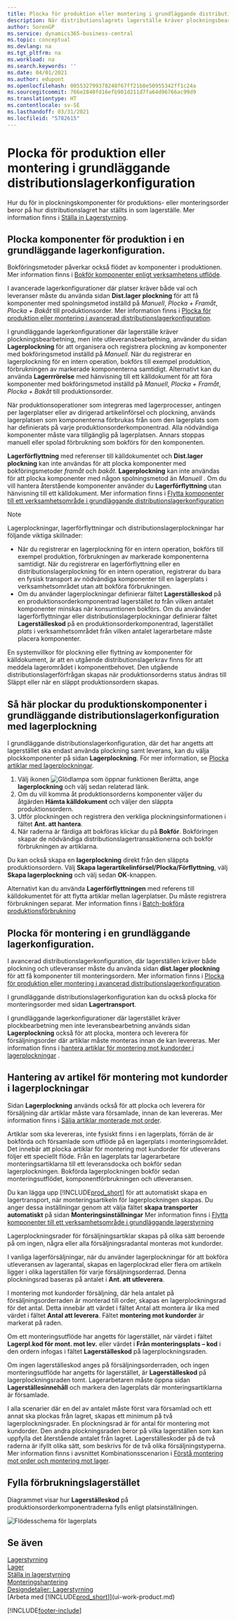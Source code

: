 ```yaml
---
title: Plocka för produktion eller montering i grundläggande distributionslagerkonfiguration
description: När distributionslagrets lagerställe kräver plockningsbearbetning, men inte utleveransbearbetning, använder du sidan **Lagerplockning** för att ordna och registrera plockning av komponenter.
author: SorenGP
ms.service: dynamics365-business-central
ms.topic: conceptual
ms.devlang: na
ms.tgt_pltfrm: na
ms.workload: na
ms.search.keywords: ''
ms.date: 04/01/2021
ms.author: edupont
ms.openlocfilehash: 005532799378248f67ff21b8e50955342ff1c24a
ms.sourcegitcommit: 766e2840fd16efb901d211d7fa64d96766ac99d9
ms.translationtype: HT
ms.contentlocale: sv-SE
ms.lasthandoff: 03/31/2021
ms.locfileid: "5782615"
---
```

# <a name="pick-for-production-or-assembly-in-basic-warehouse-configurations"></a>Plocka för produktion eller montering i grundläggande distributionslagerkonfiguration
Hur du för in plockningskomponenter för produktions- eller monteringsorder beror på hur distributionslagret har ställts in som lagerställe. Mer information finns i [Ställa in Lagerstyrning](warehouse-setup-warehouse.md).


## <a name="pick-for-production-in-basic-warehouse-configurations"></a>Plocka komponenter för produktion i en grundläggande lagerkonfiguration.
Bokföringsmetoder påverkar också flödet av komponenter i produktionen. Mer information finns i [Bokför komponenter enligt verksamhetens utflöde](production-how-to-flush-components-according-to-operation-output.md).

I avancerade lagerkonfigurationer där platser kräver både val och leveranser måste du använda sidan **Dist.lager plockning** för att få komponenter med spolningsmetod inställd på *Manuell*, *Plocka + Framåt*, *Plocka + Bakåt* till produktionsorder. Mer information finns i [Plocka för produktion eller montering i avancerad distributionslagerkonfiguration](warehouse-how-to-pick-for-internal-operations-in-advanced-warehousing.md).

I grundläggande lagerkonfigurationer där lagerställe kräver plockningsbearbetning, men inte utleveransbearbetning, använder du sidan **Lagerplockning** för att organisera och registrera plockning av komponenter med bokföringsmetod inställd på *Manuell*. När du registrerar en lagerplockning för en intern operation, bokförs till exempel produktion, förbrukningen av markerade komponenterna samtidigt. Alternativt kan du använda **Lagerrrörelse** med hänvisning till ett källdokument för att föra komponenter med bokföringsmetod inställd på *Manuell*, *Plocka + Framåt*, *Plocka + Bakåt* till produktionsorder.

När produktionsoperationer som integreras med lagerprocesser, antingen per lagerplatser eller av dirigerad artikelinförsel och plockning, används lagerplatsen som komponenterna förbrukas från som den lagerplats som har definierats på varje produktionsorderkomponentrad. Alla nödvändiga komponenter måste vara tillgänglig på lagerplatsen. Annars stoppas manuell eller spolad förbrukning som bokförs för den komponenten.

**Lagerförflyttning** med referenser till källdokumentet och **Dist.lager plockning** kan inte användas för att plocka komponenter med bokföringsmetoder *framåt* och *bakåt*. **Lagerplockning** kan inte användas för att plocka komponenter med någon spolningsmetod än *Manuell* . Om du vill hantera återstående komponenter använder du **Lagerförflyttning** utan hänvisning till ett källdokument. Mer information finns i [Flytta komponenter till ett verksamhetsområde i grundläggande distributionslagerkonfiguration](warehouse-how-to-move-components-to-an-operation-area-in-basic-warehousing.md)

> [!NOTE]  
>  Lagerplockningar, lagerförflyttningar och distributionslagerplockningar har följande viktiga skillnader:  
>   
>  -   När du registrerar en lagerplockning för en intern operation, bokförs till exempel produktion, förbrukningen av markerade komponenterna samtidigt. När du registrerar en lagerförflyttning eller en distributionslagerplockning för en intern operation, registrerar du bara en fysisk transport av nödvändiga komponenter till en lagerplats i verksamhetsområdet utan att bokföra förbrukningen.  
> -   Om du använder lagerplockningar definierar fältet **Lagerställeskod** på en produktionsorderkomponentrad lagerstället *ta* från vilken antalet komponenter minskas när konsumtionen bokförs. Om du använder lagerförflyttningar eller distributionslagerplockningar definierar fältet **Lagerställeskod** på en produktionsorderkomponentrad, lagerstället *plats* i verksamhetsområdet från vilken antalet lagerarbetare måste placera komponenter.  

En systemvillkor för plockning eller flyttning av komponenter för källdokument, är att en utgående distributionslagerkrav finns för att meddela lagerområdet i komponentbehovet. Den utgående distributionslagerförfrågan skapas när produktionsorderns status ändras till Släppt eller när en släppt produktionsordern skapas.  

## <a name="to-pick-production-components-in-basic-warehouse-configurations-using-inventory-pick"></a>Så här plockar du produktionskomponenter i grundläggande distributionslagerkonfiguration med lagerplockning
I grundläggande distributionslagerkonfiguration, där det har angetts att lagerstället ska endast använda plockning samt leverans, kan du välja plockkomponenter på sidan **Lagerplockning**. För mer information, se [Plocka artiklar med lagerplockningar](warehouse-how-to-pick-items-with-inventory-picks.md).

1.  Välj ikonen ![Glödlampa som öppnar funktionen Berätta](media/ui-search/search_small.png "Berätta vad du vill göra"), ange **lagerplockning** och välj sedan relaterad länk.  
2.  Om du vill komma åt produktionsorderns komponenter väljer du åtgärden **Hämta källdokument** och väljer den släppta produktionsordern.  
3.  Utför plockningen och registrera den verkliga plockningsinformationen i fältet **Ant. att hantera**.  
4.  När raderna är färdiga att bokföras klickar du på **Bokför**. Bokföringen skapar de nödvändiga distributionslagertransaktionerna och bokför förbrukningen av artiklarna.  

Du kan också skapa en **lagerplockning** direkt från den släppta produktionsordern. Välj **Skapa lagerartikelinförsel/Plocka/Förflyttning**, välj **Skapa lagerplockning** och välj sedan **OK**-knappen.

Alternativt kan du använda **Lagerförflyttningen** med referens till källdokumentet för att flytta artiklar mellan lagerplatser. Du måste registrera förbrukningen separat. Mer information finns i [Batch-bokföra produktionsförbrukning](production-how-to-post-consumption.md)

## <a name="pick-for-assembly-in-basic-warehouse-configurations"></a>Plocka för montering i en grundläggande lagerkonfiguration.
I avancerad distributionslagerkonfiguration, där lagerställen kräver både plockning och utleveranser måste du använda sidan **dist.lager plockning** för att få komponenter till monteringsordern. Mer information finns i [Plocka för produktion eller montering i avancerad distributionslagerkonfiguration](warehouse-how-to-pick-for-internal-operations-in-advanced-warehousing.md).

I grundläggande distributionslagerkonfiguration kan du också plocka för monteringsorder med sidan **Lagertransport**. 

I grundläggande lagerkonfigurationer där lagerstället kräver plockbearbetning men inte leveransbearbetning används sidan **Lagerplockning** också för att plocka, montera och leverera för försäljningsorder där artiklar måste monteras innan de kan levereras. Mer information finns i [hantera artiklar för montering mot kundorder i lagerplockningar](warehouse-how-to-pick-for-production.md#handling-assemble-to-order-items-with-inventory-picks) .  

## <a name="handling-assemble-to-order-items-with-inventory-picks"></a>Hantering av artikel för montering mot kundorder i lagerplockningar
Sidan **Lagerplockning** används också för att plocka och leverera för försäljning där artiklar måste vara församlade, innan de kan levereras. Mer information finns i [Sälja artiklar monterade mot order](assembly-how-to-sell-items-assembled-to-order.md).

Artiklar som ska levereras, inte fysiskt finns i en lagerplats, förrän de är bokförda och församlade som utflöde på en lagerplats i monteringsområdet. Det innebär att plocka artiklar för montering mot kundorder för utleverans följer ett speciellt flöde. Från en lagerplats tar lagerarbetare monteringsartiklarna till ett leveransdocka och bokför sedan lagerplockningen. Bokförda lagerplockningen bokför sedan monteringsutflödet, komponentförbrukningen och utleveransen.

Du kan lägga upp [!INCLUDE[prod_short](includes/prod_short.md)] för att automatiskt skapa en lagertransport, när monteringsartikeln för lagerplockningen skapas. Du anger dessa inställningar genom att välja fältet **skapa transporter automatiskt** på sidan **Monteringsinställningar** Mer information finns i [Flytta komponenter till ett verksamhetsområde i grundläggande lagerstyrning](warehouse-how-to-move-components-to-an-operation-area-in-basic-warehousing.md)

Lagerplockningsrader för försäljningsartiklar skapas på olika sätt beroende på om ingen, några eller alla försäljningsradantal monteras mot kundorder.

I vanliga lagerförsäljningar, när du använder lagerplockningar för att bokföra utleveransen av lagerantal, skapas en lagerplockrad eller flera om artikeln ligger i olika lagerställen för varje försäljningsorderrad. Denna plockningsrad baseras på antalet i **Ant. att utleverera**.

I montering mot kundorder försäljning, där hela antalet på försäljningsorderraden är monterad till order, skapas en lagerplockningsrad för det antal. Detta innebär att värdet i fältet Antal att montera är lika med värdet i fältet **Antal att leverera**. Fältet **montering mot kundorder** är markerat på raden.

Om ett monteringsutflöde har angetts för lagerstället, när värdet i fältet **Lagerpl.kod för mont. mot lev.** eller värdet i **Från monteringsplats – kod** i den ordern infogas i fältet **Lagerställeskod** på lagerplockningsraden.

Om ingen lagerställeskod anges på försäljningsorderraden, och ingen monteringsutflöde har angetts för lagerstället, är **Lagerställeskod** på lagerplockningsraden tomt. Lagerarbetaren måste öppna sidan **Lagerställesinnehåll** och markera den lagerplats där monteringsartiklarna är församlade.

I alla scenarier där en del av antalet måste först vara församlad och ett annat ska plockas från lagret, skapas ett minimum på två lagerplockningsrader. En plockningsrad är för antal för montering mot kundorder. Den andra plockningsraden beror på vilka lagerställen som kan uppfylla det återstående antalet från lagret. Lagerställeskoder på de två raderna är ifyllt olika sätt, som beskrivs för de två olika försäljningstyperna. Mer information finns i avsnittet Kombinationsscenarion i [Förstå montering mot order och montering mot lager](assembly-assemble-to-order-or-assemble-to-stock.md).

## <a name="filling-the-consumption-bin"></a>Fylla förbrukningslagerstället
Diagrammet visar hur **Lagerställeskod** på produktionsorderkomponentraderna fylls enligt platsinställningen.

![Flödesschema för lagerplats](media/binflow.png "BinFlow")

## <a name="see-also"></a>Se även
[Lagerstyrning](warehouse-manage-warehouse.md)  
[Lager](inventory-manage-inventory.md)  
[Ställa in lagerstyrning](warehouse-setup-warehouse.md)     
[Monteringshantering](assembly-assemble-items.md)    
[Designdetaljer: Lagerstyrning](design-details-warehouse-management.md)  
[Arbeta med [!INCLUDE[prod_short](includes/prod_short.md)]](ui-work-product.md)


[!INCLUDE[footer-include](includes/footer-banner.md)]
